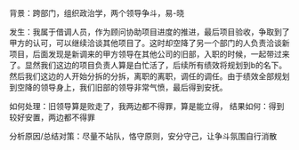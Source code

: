 背景：跨部门，组织政治学，两个领导争斗，易-晓

发生：我属于借调人员，作为顾问协助项目进度的推进，最后项目验收，争取到了甲方的认可，可以继续洽谈其他项目了。这时却空降了另一个部门的人负责洽谈新项目，后面发现是新调来的甲方领导在其他公司的旧部，入职的时候，一起带过来了。显然我们这边的项目负责人算是白忙活了，后续所有绩效将规划到b的名下。然后我们这边的人开始分拆的分拆，离职的离职，调任的调任。由于绩效全部规划到空降的领导身上，我们旧部的领导非常气愤，最后得到安抚。

如何处理：旧领导算是败走了，我两边都不得罪，算是能立得，
结果如何：得到较好安置，两边都不得罪

分析原因/总结对策：尽量不站队，恪守原则，安分守己，让争斗氛围自行消散